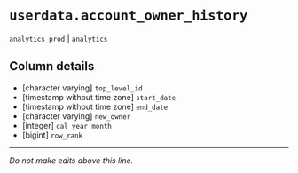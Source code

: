 # `userdata.account_owner_history`
`analytics_prod` | `analytics`

## Column details
* [character varying] `top_level_id`
* [timestamp without time zone] `start_date`
* [timestamp without time zone] `end_date`
* [character varying] `new_owner`
* [integer]   `cal_year_month`
* [bigint]    `row_rank`

-------------------------------------------------------------------------------
*Do not make edits above this line.*
